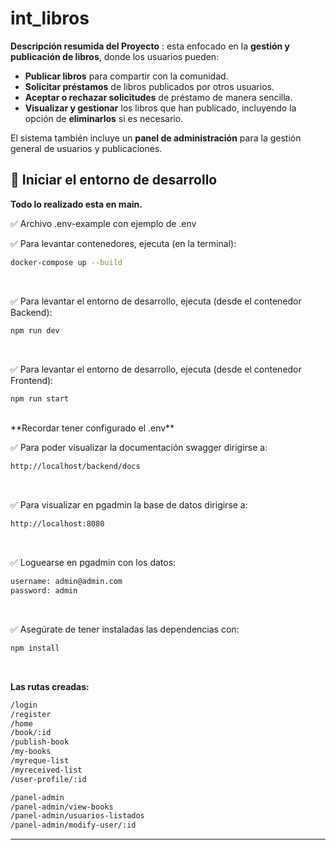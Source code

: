 # int_libros

**Descripción resumida del Proyecto**
: esta enfocado en la **gestión y publicación de libros**, donde los usuarios pueden:
- **Publicar libros** para compartir con la comunidad.
- **Solicitar préstamos** de libros publicados por otros usuarios.
- **Aceptar o rechazar solicitudes** de préstamo de manera sencilla.
- **Visualizar y gestionar** los libros que han publicado, incluyendo la opción de **eliminarlos** si es necesario.

El sistema también incluye un **panel de administración** para la gestión general de usuarios y publicaciones.


## 🚀 **Iniciar el entorno de desarrollo**

**Todo lo realizado esta en main.**

✅ Archivo .env-example con ejemplo de .env 
<br>

✅ Para levantar contenedores, ejecuta (en la terminal): 

```bash
docker-compose up --build
```
<br>

✅ Para levantar el entorno de desarrollo, ejecuta (desde el contenedor Backend):

```bash
npm run dev
```
<br>

✅ Para levantar el entorno de desarrollo, ejecuta (desde el contenedor Frontend):

```bash
npm run start
```
<br>
**Recordar tener configurado el .env**
<br>

✅ Para poder visualizar la documentación swagger dirigirse a:

```bash
http://localhost/backend/docs
```
<br>

✅ Para visualizar en pgadmin la base de datos dirigirse a: 

```bash
http://localhost:8080
```
<br>

✅ Loguearse en pgadmin con los datos:
```bash
username: admin@admin.com
password: admin
```
<br>

✅ Asegúrate de tener instaladas las dependencias con:

```bash
npm install
```
<br>

**Las rutas creadas:**
```bash
/login
/register
/home 
/book/:id
/publish-book
/my-books
/myreque-list
/myreceived-list
/user-profile/:id

/panel-admin
/panel-admin/view-books
/panel-admin/usuarios-listados
/panel-admin/modify-user/:id
```
---
